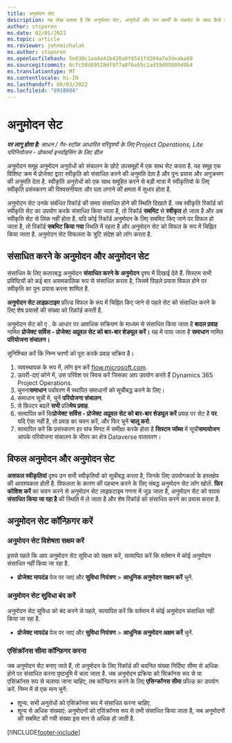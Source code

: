 ```yaml
---
title: अनुमोदन सेट
description: यह लेख बताता है कि अनुमोदन सेट, अनुरोधों और उन कार्यों के सबसेट के साथ कैसे काम करना है।
author: stsporen
ms.date: 02/01/2022
ms.topic: article
ms.reviewer: johnmichalak
ms.author: stsporen
ms.openlocfilehash: 5e030c1aa4a41b428a0f4541fd204a7a3deaba08
ms.sourcegitcommit: 6cfc50d89528df977a8f6a55c1ad39d99800d9b4
ms.translationtype: MT
ms.contentlocale: hi-IN
ms.lasthandoff: 06/03/2022
ms.locfileid: "8918084"
---
```

# <a name="approval-sets"></a>अनुमोदन सेट

_**पर लागू होता है:** साधन / गैर-स्टॉक आधारित परिदृश्यों के लिए Project Operations, Lite परिनियोजन - प्रोफार्मा इनवॉइसिंग के लिए डील_

अनुमोदन समूह अनुमोदन अनुरोधों को संचालन के छोटे उपसमूहों में एक साथ सेट करता है. यह समूह एक विशिष्ट क्रम में प्रोजेक्ट द्वारा स्वीकृति को संसाधित करने की अनुमति देता है और पुनः प्रयास और अनुक्रमण की अनुमति देता है. स्वीकृति अनुरोधों को एक साथ समूहित करने से बड़ी मात्रा में स्वीकृतियो के लिए स्वीकृति प्रसंस्करण की विश्वसनीयता और पता लगाने की क्षमता में सुधार होता है.

अनुमोदन सेट उनके संबंधित रिकॉर्ड की समग्र संसाधित होने की स्थिति दिखाते हैं. जब स्वीकृति रिकॉर्ड को स्वीकृति सेट का उपयोग करके संसाधित किया जाता है, तो रिकॉर्ड **सबमिट** से **स्वीकृत** हो जाता है और अब स्वीकृति सेट से लिंक नहीं होता है. यदि कोई रिकॉर्ड अनुमोदन के लिए सबमिट किए जाने पर विफल हो जाता है, तो रिकॉर्ड **सबमिट किया गया** स्थिति में रहता है और अनुमोदन सेट को विफल के रूप में चिह्नित किया जाता है. अनुमोदन सेट विफलता के त्रुटि संदेश को लॉग करता है.

## <a name="processing-approvals-and-approval-sets"></a>संसाधित करने के अनुमोदन और अनुमोदन सेट
संसाधित के लिए कतारबद्ध अनुमोदन **संसाधित करने के अनुमोदन** दृश्य में दिखाई देते हैं. सिस्टम सभी प्रविष्टियों को कई बार असमकालिक रूप से संसाधित करता है, जिसमें पिछले प्रयास विफल होने पर स्वीकृति का पुनः प्रयास करना शामिल है.

**अनुमोदन सेट लाइफ़टाइम** फ़ील्ड विफल के रूप में चिह्नित किए जाने से पहले सेट को संसाधित करने के लिए शेष प्रयासों की संख्या को रिकॉर्ड करती है.

अनुमोदन सेट को ए . के आधार पर आवधिक सक्रियण के माध्यम से संसाधित किया जाता है **बादल प्रवाह** नामित **प्रोजेक्ट सर्विस - प्रोजेक्ट अप्रूवल सेट को बार-बार शेड्यूल करें।** यह में पाया जाता है **समाधान** नामित **परियोजना संचालन।** 

सुनिश्चित करें कि निम्न चरणों को पूरा करके प्रवाह सक्रिय है।

1. व्यवस्थापक के रूप में, लॉग इन करें [flow.microsoft.com](https://powerautomate.microsoft.com).
2. ऊपरी-दाएं कोने में, उस परिवेश पर स्विच करें जिसका आप उपयोग करते हैं Dynamics 365 Project Operations.
3. चुनना**समाधान** पर्यावरण में स्थापित समाधानों को सूचीबद्ध करने के लिए।
4. समाधान सूची में, चुनें **परियोजना संचालन**.
5. से फ़िल्टर बदलें **सभी** प्रति**मेघ प्रवाह**.
6. सत्यापित करें कि**प्रोजेक्ट सर्विस - प्रोजेक्ट अप्रूवल सेट को बार-बार शेड्यूल करें** प्रवाह पर सेट है **पर**. यदि ऐसा नहीं है, तो प्रवाह का चयन करें, और फिर चुनें **चालू करो**.
7. सत्यापित करें कि प्रसंस्करण हर पांच मिनट में समीक्षा करके होता है **सिस्टम जॉब्स** में सूची**समायोजन** आपके परियोजना संचालन के भीतर का क्षेत्र Dataverse वातावरण।

## <a name="failed-approvals-and-approval-sets"></a>विफल अनुमोदन और अनुमोदन सेट
**असफल स्वीकृतियां** दृश्य उन सभी स्वीकृतियों को सूचीबद्ध करता है, जिनके लिए उपयोगकर्ता के हस्तक्षेप की आवश्यकता होती है. विफलता के कारण की पहचान करने के लिए संबद्ध अनुमोदन सेट लॉग खोलें.
**फिर कोशिश करें** का चयन करने से अनुमोदन सेट लाइफ़टाइम गणना में जुड़ जाता है, अनुमोदन सेट को वापस **संसाधित किया जा रहा है** की स्थिति में ले जाता है और शेष रिकॉर्ड को संसाधित करने का प्रयास करता है.

## <a name="configure-approval-sets"></a>अनुमोदन सेट कॉन्फ़िगर करें

### <a name="enable-the-approval-sets-feature"></a>अनुमोदन सेट विशेषता सक्षम करें
इससे पहले कि आप अनुमोदन सेट सुविधा को सक्षम करें, सत्यापित करें कि वर्तमान में कोई अनुमोदन संसाधित नहीं किया जा रहा है.

- **प्रोजेक्ट मापदंड** पेज पर जाएं और **सुविधा नियंत्रण** > **आधुनिक अनुमोदन सक्षम करें** चुनें.

### <a name="turn-off-the-approval-sets-feature"></a>अनुमोदन सेट सुविधा बंद करें
अनुमोदन सेट सुविधा को बंद करने से पहले, सत्यापित करें कि वर्तमान में कोई अनुमोदन संसाधित नहीं किया जा रहा है.

- **प्रोजेक्ट मापदंड** पेज पर जाएं और **सुविधा नियंत्रण** > **आधुनिक अनुमोदन अक्षम करें** चुनें.

### <a name="configuring-the-asynchronous-threshold"></a>एसिंक्रॉनस सीमा कॉन्फ़िगर करना 
जब अनुमोदन सेट बनाए जाते हैं, तो अनुमोदन के लिए रिकॉर्ड की चयनित संख्या निर्दिष्ट सीमा से अधिक होने पर संसाधित करना पृष्ठभूमि में चला जाता है. जब अनुमोदन प्रक्रिया को सिंक्रॉनस रूप से या एसिंक्रॉनस रूप से चलाया जाना चाहिए, तब कॉन्फ़िगर करने के लिए **एसिन्क्रॉनस सीमा** फ़ील्ड का उपयोग करें. निम्न में से एक मान चुनें:

  - शून्य: सभी अनुरोधों को एसिंक्रॉनस रूप में संसाधित करना चाहिए. 
  - शून्य से अधिक संख्याएं: अनुमोदनों को एसिंक्रॉनस रूप से तभी संसाधित किया जाता है, जब अनुमोदनों की सबमिट की गयी संख्या इस मान से अधिक हो जाती है.

[!INCLUDE[footer-include](../includes/footer-banner.md)]
